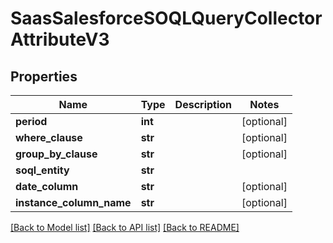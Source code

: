 # SaasSalesforceSOQLQueryCollectorAttributeV3

## Properties
Name | Type | Description | Notes
------------ | ------------- | ------------- | -------------
**period** | **int** |  | [optional] 
**where_clause** | **str** |  | [optional] 
**group_by_clause** | **str** |  | [optional] 
**soql_entity** | **str** |  | 
**date_column** | **str** |  | [optional] 
**instance_column_name** | **str** |  | [optional] 

[[Back to Model list]](../README.md#documentation-for-models) [[Back to API list]](../README.md#documentation-for-api-endpoints) [[Back to README]](../README.md)

